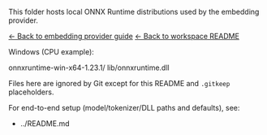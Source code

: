 This folder hosts local ONNX Runtime distributions used by the embedding provider.

[← Back to embedding provider guide](../README.md)
[← Back to workspace README](../../README.md)

Windows (CPU example):

  onnxruntime-win-x64-1.23.1/
    lib/onnxruntime.dll

Files here are ignored by Git except for this README and `.gitkeep` placeholders.

For end-to-end setup (model/tokenizer/DLL paths and defaults), see:
- ../README.md
